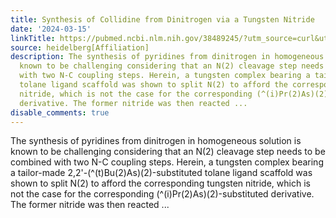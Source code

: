 ```yaml
---
title: Synthesis of Collidine from Dinitrogen via a Tungsten Nitride
date: '2024-03-15'
linkTitle: https://pubmed.ncbi.nlm.nih.gov/38489245/?utm_source=curl&utm_medium=rss&utm_campaign=pubmed-2&utm_content=1FakS-2QOkCT8HsMOQP1bCRQ4YzyumYOmxmF0moLsQ3dFB1E9V&fc=20220326224207&ff=20240316180700&v=2.18.0.post9+e462414
source: heidelberg[Affiliation]
description: The synthesis of pyridines from dinitrogen in homogeneous solution is
  known to be challenging considering that an N(2) cleavage step needs to be combined
  with two N-C coupling steps. Herein, a tungsten complex bearing a tailor-made 2,2'-(^(t)Bu(2)As)(2)-substituted
  tolane ligand scaffold was shown to split N(2) to afford the corresponding tungsten
  nitride, which is not the case for the corresponding (^(i)Pr(2)As)(2)-substituted
  derivative. The former nitride was then reacted ...
disable_comments: true
---
```

The synthesis of pyridines from dinitrogen in homogeneous solution is known to be challenging considering that an N(2) cleavage step needs to be combined with two N-C coupling steps. Herein, a tungsten complex bearing a tailor-made 2,2'-(^(t)Bu(2)As)(2)-substituted tolane ligand scaffold was shown to split N(2) to afford the corresponding tungsten nitride, which is not the case for the corresponding (^(i)Pr(2)As)(2)-substituted derivative. The former nitride was then reacted ...
